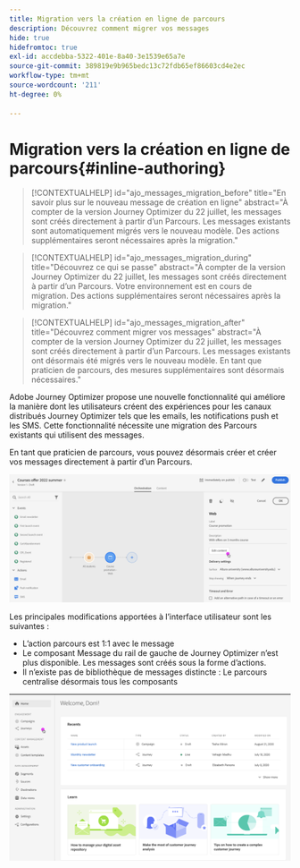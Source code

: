 ```yaml
---
title: Migration vers la création en ligne de parcours
description: Découvrez comment migrer vos messages
hide: true
hidefromtoc: true
exl-id: accdebba-5322-401e-8a40-3e1539e65a7e
source-git-commit: 389819e9b965bedc13c72fdb65ef86603cd4e2ec
workflow-type: tm+mt
source-wordcount: '211'
ht-degree: 0%

---
```


# Migration vers la création en ligne de parcours{#inline-authoring}


>[!CONTEXTUALHELP]
>id="ajo_messages_migration_before"
>title="En savoir plus sur le nouveau message de création en ligne"
>abstract="À compter de la version Journey Optimizer du 22 juillet, les messages sont créés directement à partir d’un Parcours. Les messages existants sont automatiquement migrés vers le nouveau modèle. Des actions supplémentaires seront nécessaires après la migration."

>[!CONTEXTUALHELP]
>id="ajo_messages_migration_during"
>title="Découvrez ce qui se passe"
>abstract="À compter de la version Journey Optimizer du 22 juillet, les messages sont créés directement à partir d’un Parcours. Votre environnement est en cours de migration. Des actions supplémentaires seront nécessaires après la migration."


>[!CONTEXTUALHELP]
>id="ajo_messages_migration_after"
>title="Découvrez comment migrer vos messages"
>abstract="À compter de la version Journey Optimizer du 22 juillet, les messages sont créés directement à partir d’un Parcours. Les messages existants ont désormais été migrés vers le nouveau modèle. En tant que praticien de parcours, des mesures supplémentaires sont désormais nécessaires."


Adobe Journey Optimizer propose une nouvelle fonctionnalité qui améliore la manière dont les utilisateurs créent des expériences pour les canaux distribués Journey Optimizer tels que les emails, les notifications push et les SMS. Cette fonctionnalité nécessite une migration des Parcours existants qui utilisent des messages.

En tant que praticien de parcours, vous pouvez désormais créer et créer vos messages directement à partir d’un Parcours.

![](assets/inline-message.png)

Les principales modifications apportées à l’interface utilisateur sont les suivantes :

* L’action parcours est 1:1 avec le message
* Le composant Message du rail de gauche de Journey Optimizer n’est plus disponible. Les messages sont créés sous la forme d’actions.
* Il n’existe pas de bibliothèque de messages distincte : Le parcours centralise désormais tous les composants

![](assets/updated-left-rail.png)
